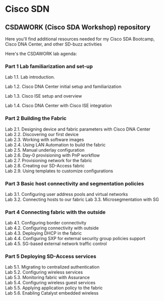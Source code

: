 # Cisco SDN
## CSDAWORK (Cisco SDA Workshop) repository

Here you'll find additional resources needed for my Cisco SDA Bootcamp, Cisco DNA Center, and other SD-buzz activities

Here's the CSDAWORK lab agenda:

### Part 1 Lab familiarization and set-up	
Lab 1.1. Lab introduction.	

Lab 1.2. Cisco DNA Center initial setup  and familiarization	

Lab 1.3. Cisco ISE setup and overview	

Lab 1.4. Cisco DNA Center with Cisco ISE integration	

### Part 2 Building the Fabric	
Lab 2.1. Designing device and fabric parameters with Cisco DNA Center	
Lab 2.2. Discovering our first device	
Lab 2.3. Working with software images	
Lab 2.4. Using LAN Automation to build the fabric	
Lab 2.5. Manual underlay configuration	
Lab 2.6. Day-0 provisioning with PnP workflow	
Lab 2.7. Provisioning network for the fabric	
Lab 2.8. Creating our SD-Access fabric	
Lab 2.9. Using templates to customize configurations	

### Part 3 Basic host connectivity and segmentation policies	
Lab 3.1. Configuring user address pools and virtual networks	
Lab 3.2. Connecting hosts to our fabric	
Lab 3.3. Microsegmentation with SG	

### Part 4 Connecting fabric with the outside	
Lab 4.1. Configuring border connectivity	
Lab 4.2. Configuring connectivity with outside	
Lab 4.3. Deploying DHCP in the fabric	
Lab 4.4. Configuring SXP for external security group policies support	
Lab 4.5. SG-based external network traffic control	

### Part 5 Deploying SD-Access services	
Lab 5.1. Migrating to centralized authentication	
Lab 5.2. Configuring wireless services	
Lab 5.3. Monitoring fabric with Assurance	
Lab 5.4. Configuring wireless guest services	
Lab 5.5. Applying application policy to the fabric	
Lab 5.6. Enabling Catalyst embedded wireless
